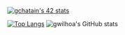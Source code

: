 [![gchatain's 42 stats](https://badge42.vercel.app/api/v2/cl1m9hm0v001609mje7es9b7y/stats?cursusId=21&coalitionId=49)](https://github.com/JaeSeoKim/badge42)

[![Top Langs](https://github-readme-stats.vercel.app/api/top-langs/?username=gwilhoa&layout=compact)](https://github.com/anuraghazra/github-readme-stats)
![gwilhoa's GitHub stats](https://github-readme-stats.vercel.app/api?username=gwilhoa&show_icons=true&theme=radient)
